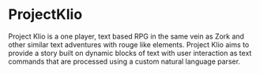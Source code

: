 # ProjectKlio
Project Klio is a one player, text based RPG in the same vein as Zork and other similar text adventures with rouge like elements. Project Klio aims to provide a story built on dynamic blocks of text with user interaction as text commands that are processed using a custom natural language parser.